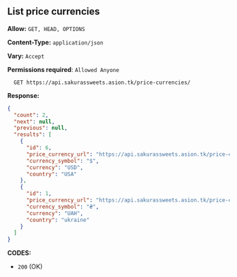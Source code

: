 ## List price currencies

**Allow:** `GET, HEAD, OPTIONS`

**Content-Type:** `application/json`

**Vary:** `Accept`

**Permissions required**: `Allowed Anyone`

```
  GET https://api.sakurassweets.asion.tk/price-currencies/
```

**Response:**

```json
{
  "count": 2,
  "next": null,
  "previous": null,
  "results": [
    {
      "id": 6,
      "price_currency_url": "https://api.sakurassweets.asion.tk/price-currencies/6/",
      "currency_symbol": "$",
      "currency": "USD",
      "country": "USA"
    },
    {
      "id": 1,
      "price_currency_url": "https://api.sakurassweets.asion.tk/price-currencies/1/",
      "currency_symbol": "₴",
      "currency": "UAH",
      "country": "ukraine"
    }
  ]
}
```

**CODES:**

- `200` (OK)
